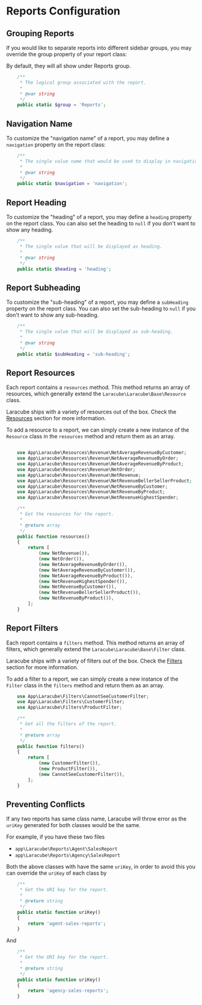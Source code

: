 # Reports Configuration

## Grouping Reports

If you would like to separate reports into different sidebar groups,
you may override the group property of your report class:

By default, they will all show under Reports group.

```php
    /**
     * The logical group associated with the report.
     *
     * @var string
     */
    public static $group = 'Reports';
```

## Navigation Name

To customize the "navigation name" of a report, you may define a `navigation` property on the report class:

```php
    /**
     * The single value name that would be used to display in navigation.
     *
     * @var string
     */
    public static $navigation = 'navigation';
```

## Report Heading

To customize the "heading" of a report, you may define a `heading` property on the report class.
You can also set the heading to `null` if you don't want to show any heading.

```php
    /**
     * The single value that will be displayed as heading.
     *
     * @var string
     */
    public static $heading = 'heading';
```

## Report Subheading

To customize the "sub-heading" of a report, you may define a `subHeading` property on the report class.
You can also set the sub-heading to `null` if you don't want to show any sub-heading.

```php
    /**
     * The single value that will be displayed as sub-heading.
     *
     * @var string
     */
    public static $subHeading = 'sub-heading';
```

## Report Resources

Each report contains a `resources` method.
This method returns an array of resources, which generally extend the `Laracube\Laracube\Base\Resource` class.

Laracube ships with a variety of resources out of the box. Check the [Resources](/docs/1-x/resources)
section for more information.

To add a resource to a report, we can simply create a new instance of the `Resource` class in the `resources` method
and return them as an array.

```php

    use App\Laracube\Resources\Revenue\NetAverageRevenueByCustomer;
    use App\Laracube\Resources\Revenue\NetAverageRevenueByOrder;
    use App\Laracube\Resources\Revenue\NetAverageRevenueByProduct;
    use App\Laracube\Resources\Revenue\NetOrder;
    use App\Laracube\Resources\Revenue\NetRevenue;
    use App\Laracube\Resources\Revenue\NetRevenueBellerSellerProduct;
    use App\Laracube\Resources\Revenue\NetRevenueByCustomer;
    use App\Laracube\Resources\Revenue\NetRevenueByProduct;
    use App\Laracube\Resources\Revenue\NetRevenueHighestSpender;

    /**
     * Get the resources for the report.
     *
     * @return array
     */
    public function resources()
    {
        return [
            (new NetRevenue()),
            (new NetOrder()),
            (new NetAverageRevenueByOrder()),
            (new NetAverageRevenueByCustomer()),
            (new NetAverageRevenueByProduct()),
            (new NetRevenueHighestSpender()),
            (new NetRevenueByCustomer()),
            (new NetRevenueBellerSellerProduct()),
            (new NetRevenueByProduct()),
        ];
    }
```

## Report Filters

Each report contains a `filters` method.
This method returns an array of filters, which generally extend the `Laracube\Laracube\Base\Filter` class.

Laracube ships with a variety of filters out of the box. Check the [Filters](/docs/1-x/filters)
section for more information.

To add a filter to a report, we can simply create a new instance of the `Filter` class in the `filters` method
and return them as an array.

```php
    use App\Laracube\Filters\CannotSeeCustomerFilter;
    use App\Laracube\Filters\CustomerFilter;
    use App\Laracube\Filters\ProductFilter;

    /**
     * Get all the filters of the report.
     *
     * @return array
     */
    public function filters()
    {
        return [
            (new CustomerFilter()),
            (new ProductFilter()),
            (new CannotSeeCustomerFilter()),
        ];
    }
```

## Preventing Conflicts

If any two reports has same class name, Laracube will throw error as the `uriKey` generated for both classes would be the same.

For example, if you have these two files

- `app\Laracube\Reports\Agent\SalesReport`
- `app\Laracube\Reports\Agency\SalesReport`

Both the above classes with have the same `uriKey`, in order to avoid this you can override the `uriKey` of each class by

```php
    /**
     * Get the URI key for the report.
     *
     * @return string
     */
    public static function uriKey()
    {
        return 'agent-sales-reports';
    }
```

And

```php
    /**
     * Get the URI key for the report.
     *
     * @return string
     */
    public static function uriKey()
    {
        return 'agency-sales-reports';
    }
```
